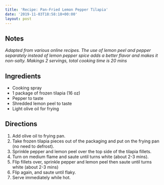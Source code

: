 ```yaml
---
title: 'Recipe: Pan-Fried Lemon Pepper Tilapia'
date: '2019-11-03T18:58:18+00:00'
layout: post
---
```


## Notes
*Adapted from various online recipes. The use of lemon peel and pepper
separately instead of lemon pepper spice adds a better flavor and makes
it non-salty. Makings 2 servings, total cooking time is 20 mins*

## Ingredients
* Cooking spray
* 1 package of frozen tilapia (16 oz)
* Pepper to taste
* Shredded lemon peel to taste
* Light olive oil for frying

## Directions
1. Add olive oil to frying pan.
2. Take frozen tilapia pieces out of the packaging and put on the frying pan (no need to defrost).
3. Sprinkle pepper and lemon peel over the top side of the tilapia fillets.
4. Turn on medium flame and saute until turns white (about 2-3 mins).
5. Flip fillets over, sprinkle pepper and lemon peel then saute until turns white (about 2-3 mins)
6. Flip again, and saute until flaky.
7. Serve immediately while hot.
